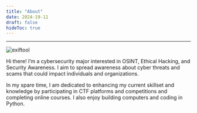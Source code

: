 ```yaml
---
title: "About"
date: 2024-19-11
draft: false
hideToc: true
---
```

---
![exiftool](https://i.pinimg.com/originals/35/58/0d/35580d64b9b883fd0e0678595fc2aefd.gif)


Hi there! I’m a cybersecurity major interested in OSINT, Ethical Hacking, and Security Awareness. I aim to spread awareness about cyber threats and scams that could impact individuals and organizations. 


 In my spare time, I am dedicated to enhancing my current skillset and knowledge by participating in CTF platforms and competitions and completing online courses. I also enjoy building computers and coding in Python. 


